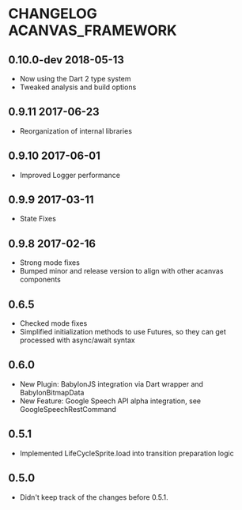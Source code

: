 # CHANGELOG ACANVAS_FRAMEWORK

## 0.10.0-dev 2018-05-13

- Now using the Dart 2 type system
- Tweaked analysis and build options

## 0.9.11 2017-06-23

- Reorganization of internal libraries

## 0.9.10 2017-06-01

- Improved Logger performance

## 0.9.9 2017-03-11

- State Fixes

## 0.9.8 2017-02-16

- Strong mode fixes
- Bumped minor and release version to align with other acanvas components

## 0.6.5

- Checked mode fixes
- Simplified initialization methods to use Futures, so they can get processed with async/await syntax

## 0.6.0

- New Plugin: BabylonJS integration via Dart wrapper and BabylonBitmapData 
- New Feature: Google Speech API alpha integration, see GoogleSpeechRestCommand

## 0.5.1

- Implemented LifeCycleSprite.load into transition preparation logic

## 0.5.0

- Didn't keep track of the changes before 0.5.1.
